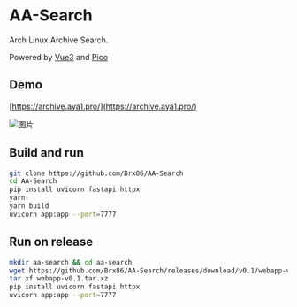 # AA-Search

Arch Linux Archive Search.

Powered by [Vue3](https://cn.vuejs.org/) and [Pico](https://picocss.com/)

## Demo

[https://archive.aya1.pro/](https://archive.aya1.pro/)

![图片](https://user-images.githubusercontent.com/44391900/232077089-a3394935-c89a-49e4-a172-ed007aed5dfe.png)

## Build and run

```bash
git clone https://github.com/Brx86/AA-Search
cd AA-Search
pip install uvicorn fastapi httpx
yarn
yarn build
uvicorn app:app --port=7777
```

## Run on release

```bash
mkdir aa-search && cd aa-search
wget https://github.com/Brx86/AA-Search/releases/download/v0.1/webapp-v0.1.tar.xz
tar xf webapp-v0.1.tar.xz
pip install uvicorn fastapi httpx
uvicorn app:app --port=7777
```
